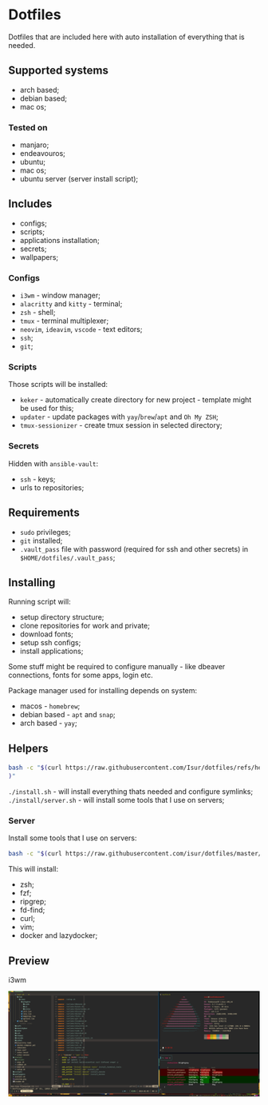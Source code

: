 # Dotfiles

Dotfiles that are included here with auto installation of everything that is needed.

## Supported systems

- arch based;
- debian based;
- mac os;

### Tested on

- manjaro;
- endeavouros;
- ubuntu;
- mac os;
- ubuntu server (server install script);

## Includes

- configs;
- scripts;
- applications installation;
- secrets;
- wallpapers;

### Configs

- `i3wm` - window manager;
- `alacritty` and `kitty` - terminal;
- `zsh` - shell;
- `tmux` - terminal multiplexer;
- `neovim`, `ideavim`, `vscode` - text editors;
- `ssh`;
- `git`;

### Scripts

Those scripts will be installed:

- `keker` - automatically create directory for new project - template might be used for this;
- `updater` - update packages with `yay`/`brew`/`apt` and `Oh My ZSH`;
- `tmux-sessionizer` - create tmux session in selected directory;

### Secrets

Hidden with `ansible-vault`:
- `ssh` - keys;
- urls to repositories;

## Requirements

- `sudo` privileges;
- `git` installed;
- `.vault_pass` file with password (required for ssh and other secrets) in `$HOME/dotfiles/.vault_pass`;

## Installing

Running script will:

- setup directory structure;
- clone repositories for work and private;
- download fonts;
- setup ssh configs;
- install applications;

Some stuff might be required to configure manually - like dbeaver connections, fonts for some apps, login etc.

Package manager used for installing depends on system:

- macos - `homebrew`;
- debian based - `apt` and `snap`;
- arch based - `yay`;

## Helpers

```sh
bash -c "$(curl https://raw.githubusercontent.com/Isur/dotfiles/refs/heads/ansible/ansible/setup.sh
)"
```

`./install.sh` - will install everything thats needed and configure symlinks;
`./install/server.sh` - will install some tools that I use on servers;

### Server

Install some tools that I use on servers:

```sh
bash -c "$(curl https://raw.githubusercontent.com/isur/dotfiles/master/install/server.sh)"
```

This will install:
- zsh;
- fzf;
- ripgrep;
- fd-find;
- curl;
- vim;
- docker and lazydocker;

## Preview
i3wm

![Preview](./i3wm.png)
